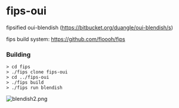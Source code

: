 fips-oui
=========

fipsified oui-blendish (https://bitbucket.org/duangle/oui-blendish/s)

fips build system: https://github.com/floooh/fips

### Building

```
> cd fips
> ./fips clone fips-oui
> cd ../fips-oui
> ./fips build
> ./fips run blendish
```

![blendish2.png](https://bitbucket.org/repo/zAzpBG/images/1457969701-blendish2.png)